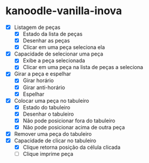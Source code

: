 # kanoodle-vanilla-inova

- [x] Listagem de peças
    - [x] Estado da lista de peças
    - [x] Desenhar as peças
    - [x] Clicar em uma peça seleciona ela
- [x] Capacidade de selecionar uma peça
    - [x] Exibe a peça selecionada
    - [x] Clicar em uma peça na lista de peças a seleciona
- [x] Girar a peça e espelhar
    - [x] Girar horário
    - [x] Girar anti-horário
    - [x] Espelhar
- [x] Colocar uma peça no tabuleiro
    - [x] Estado do tabuleiro
    - [x] Desenhar o tabuleiro
    - [x] Não pode posicionar fora do tabuleiro
    - [x] Não pode posicionar acima de outra peça
- [x] Remover uma peça do tabuleiro
- [x] Capacidade de clicar no tabuleiro
    - [x] Clique retorna posição da célula clicada
    - [ ] Clique imprime peça